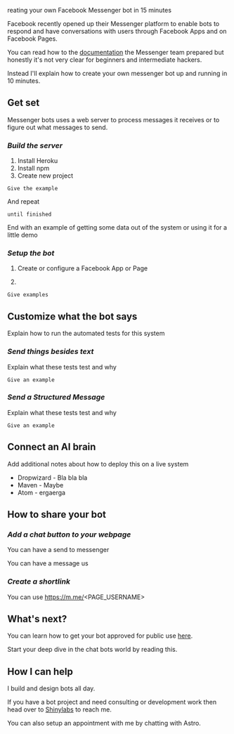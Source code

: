 reating your own Facebook Messenger bot in 15 minutes

Facebook recently opened up their Messenger platform to enable bots to respond and have conversations with users through Facebook Apps and on Facebook Pages. 

You can read how to the  [documentation](https://developers.facebook.com/docs/messenger-platform/quickstart) the Messenger team prepared but honestly it's not very clear for beginners and intermediate hackers. 

Instead I'll explain how to create your own messenger bot up and running in 10 minutes.

## Get set

Messenger bots uses a web server to process messages it receives or to figure out what messages to send. 

### *Build the server*

1. Install Heroku
2. Install npm
3. Create new project

```
Give the example
```

And repeat

```
until finished
```

End with an example of getting some data out of the system or using it for a little demo

### *Setup the bot*

1. Create or configure a Facebook App or Page

2. 

```
Give examples
```


## Customize what the bot says

Explain how to run the automated tests for this system

### *Send things besides text*

Explain what these tests test and why

```
Give an example
```

### *Send a Structured Message*

Explain what these tests test and why

```
Give an example
```

## Connect an AI brain

Add additional notes about how to deploy this on a live system

* Dropwizard - Bla bla bla
* Maven - Maybe
* Atom - ergaerga

## How to share your bot

### *Add a chat button to your webpage*

You can have a send to messenger

You can have a message us

### *Create a shortlink*

You can use https://m.me/<PAGE_USERNAME>

## What's next?

You can learn how to get your bot approved for public use [here](https://developers.facebook.com/docs/messenger-platform/app-review).

Start your deep dive in the chat bots world by reading this.

## How I can help

I build and design bots all day. 

If you have a bot project and need consulting or development work then head over to  [Shinylabs](https://www.shinylabs.com) to reach me.

You can also setup an appointment with me by chatting with Astro.


